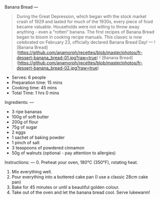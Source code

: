 Banana Bread
—
> During the Great Depression, which began with the stock market crash of 1929 and lasted for much of the 1930s, every piece of food became valuable. Households were not willing to throw away anything - even a “rotten” banana. The first recipes of Banana Bread began to bloom in cooking recipe manuals. This classic is now celebrated on February 23, officially declared Banana Bread Day!
—
! [Banana Bread] (https://github.com/anamorph/recettes/blob/master/photos/fr-dessert-banana_bread-01.jpg?raw=true)
! [Banana Bread] (https://github.com/anamorph/recettes/blob/master/photos/fr-dessert-banana_bread-02.jpg?raw=true)

* Serves: 6 people
* Preparation time: 15 mins
* Cooking time: 45 mins
* Total Time: 1 hrs 0 mins

Ingredients:
—
* 3 ripe bananas
* 100g of soft butter
* 200g of flour
* 75g of sugar
* 2 eggs
* 1 sachet of baking powder
* 1 pinch of salt
* 3 teaspoons of powdered cinnamon
* 50g of walnuts (optional - pay attention to allergies)

Instructions:
—
0. Preheat your oven, 180°C (350°F), rotating heat.
1. Mix everything well.
2. Pour everything into a buttered cake pan (I use a classic 28cm cake pan)
3. Bake for 45 minutes or until a beautiful golden colour.
4. Take out of the oven and let the banana bread cool. Serve lukewarm!